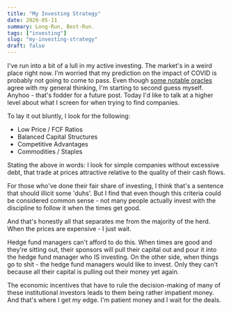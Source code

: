 ```yaml
---
title: "My Investing Strategy"
date: 2020-05-11
summary: Long-Run, Best-Run.
tags: ["investing"]
slug: "my-investing-strategy"
draft: false
---
```


I've run into a bit of a lull in my active investing. The market's in a weird place right now. I'm worried that my prediction on the impact of COVID is probably not going to come to pass. Even though [some notable oracles](https://www.cnbc.com/2020/05/02/warren-buffett-says-the-economy-will-overcome-coronavirus-nothing-can-basically-stop-america.html) agree with my general thinking, I'm starting to second guess myself. Anyhoo - that's fodder for a future post. Today I'd like to talk at a higher level about what I screen for when trying to find companies.

To lay it out bluntly, I look for the following:

- Low Price / FCF Ratios
- Balanced Capital Structures
- Competitive Advantages
- Commodities / Staples

Stating the above in words: I look for simple companies without excessive debt, that trade at prices attractive relative to the quality of their cash flows.

For those who've done their fair share of investing, I think that's a sentence that should illicit some 'duhs'. But I find that even though this criteria could be considered common sense - not many people actually invest with the discipline to follow it when the times get good.

And that's honestly all that separates me from the majority of the herd. When the prices are expensive - I just wait. 

Hedge fund managers can't afford to do this. When times are good and they're sitting out, their sponsors will pull their capital out and pour it into the hedge fund manager who IS investing. On the other side, when things go to shit - the hedge fund managers would like to invest. Only they can't because all their capital is pulling out their money yet again.

The economic incentives that have to rule the decision-making of many of these institutional investors leads to them being rather impatient money. And that's where I get my edge. I'm patient money and I wait for the deals.